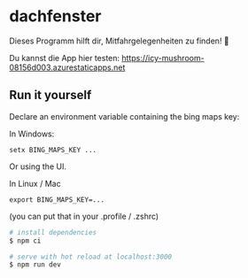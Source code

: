 # dachfenster
Dieses Programm hilft dir, Mitfahrgelegenheiten zu finden! 🚗

Du kannst die App hier testen: https://icy-mushroom-08156d003.azurestaticapps.net

## Run it yourself

Declare an environment variable containing the bing maps key:

In Windows:

    setx BING_MAPS_KEY ...

Or using the UI.

In Linux / Mac 

    export BING_MAPS_KEY=...
    
(you can put that in your .profile / .zshrc)

```bash
# install dependencies
$ npm ci

# serve with hot reload at localhost:3000
$ npm run dev
```
